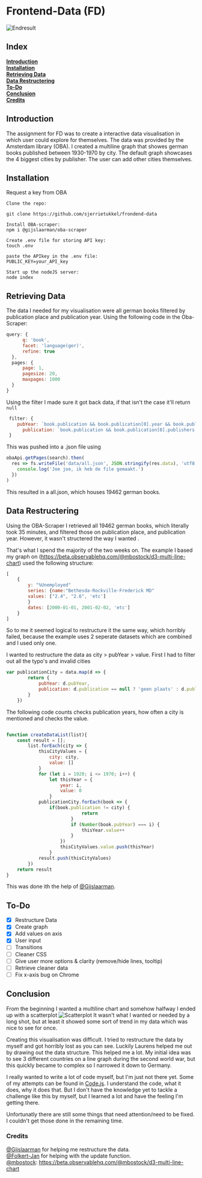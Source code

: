 # Frontend-Data (FD)
![Endresult](images/final_graph.png)

## Index
**[Introduction](#Introduction)**<br>
**[Installation](#installation)**<br>
**[Retrieving Data](#retrieving-data)**<br>
**[Data Restructering](#data-restructering)**<br>
**[To-Do](#to-do)**<br>
**[Conclusion](#conclusion)**<br>
**[Credits](#credits)**<br>


## Introduction
The assignment for FD was to create a interactive data visualisation in which user could explore for themselves. The data was provided by the Amsterdam library (OBA). I created a multiline graph that showes german books published between 1930-1970 by city. The default graph showcases the 4 biggest cities by publisher. The user can add other cities themselves. 

## Installation
Request a key from OBA
```
Clone the repo:

git clone https://github.com/sjerrietukkel/frondend-data

Install OBA-scraper:
npm i @gijslaarman/oba-scraper

Create .env file for storing API key:
touch .env

paste the APIkey in the .env file:
PUBLIC_KEY=your_API_key

Start up the nodeJS server:
node index
```

## Retrieving Data
The data I needed for my visualisation were all german books filtered by publication place and publication year. Using the following code in the Oba-Scraper:
```js
query: {
      q: 'book',
      facet: 'language(ger)',
      refine: true
  },
  pages: {
      page: 1,
      pagesize: 20,
      maxpages: 1000
  }
}  
```
Using the filter I made sure it got back data, if that isn't the case it'll return ```null```
```js
 filter: {
    pubYear: `book.publication && book.publication[0].year && book.publication[0].year[0]['_'] ? book.publication[0].year[0]['_'] : null`,
      publication: `book.publication && book.publication[0].publishers && book.publication[0].publishers[0].publisher && book.publication[0].publishers[0].publisher[0].$.place ? book.publication[0].publishers[0].publisher[0].$.place : null`
 }  
```
This was pushed into a .json file using 

```js
obaApi.getPages(search).then(
  res => fs.writeFile('data/all.json', JSON.stringify(res.data), 'utf8', () => {
    console.log('Joe joe, ik heb de file gemaakt.')
  })
)
```

This resulted in a all.json, which houses 19462 german books.

## Data Restructering
Using the OBA-Scraper I retrieved all 19462 german books, which literally took 35 minutes, and filtered those on publication place, and publication year. However, it wasn't structered the way I wanted .


That's what I spend the majority of the two weeks on. The example I based my graph on (https://beta.observablehq.com/@mbostock/d3-multi-line-chart) used the following structure: 
```js
[
    {
        y: "%Unemployed"
        series: {name:"Bethesda-Rockville-Frederick MD"
        values: ["2.4", "2.6", 'etc']
        }
        dates: [2000-01-01, 2001-02-02, 'etc']
    }
]
```
So to me it seemed logical to restructure it the same way, which horribly failed, because the example uses 2 seperate datasets which are combined and I used only one.

I wanted to restructure the data as city > pubYear > value. 
First I had to filter out all the typo's and invalid cities

```js
var publicationCity = data.map(d => {
        return {
            pubYear: d.pubYear,
            publication: d.publication == null ? 'geen plaats' : d.publication.replace(/[^a-zA-Z ]/g, "")
        }
    })
```
The following code counts checks publication years, how often a city is mentioned and checks the value.

```js

function createDataList(list){
    const result = [];
        list.forEach(city => {
            thisCityValues = {
                city: city,
                value: []
            }
            for (let i = 1920; i <= 1970; i++) {
                let thisYear = {
                    year: i,
                    value: 0
                }
            publicationCity.forEach(book => {
                if(book.publication != city) {
                            return
                        }
                        if (Number(book.pubYear) === i) {
                            thisYear.value++
                        }
                    })
                    thisCityValues.value.push(thisYear)
                }
            result.push(thisCityValues)
        })
    return result
}

```
This was done ith the help of [@Gijslaarman](https://github.com/gijslaarman/).




## To-Do

- [x] Restructure Data
- [x] Create graph
- [x] Add values on axis
- [x] User input
- [ ] Transitions
- [ ] Cleaner CSS 
- [ ] Give user more options & clarity (remove/hide lines, tooltip)
- [ ] Retrieve cleaner data
- [ ] Fix x-axis bug on Chrome

## Conclusion 

From the beginning I wanted a multiline chart and somehow halfway I ended up with a scatterplot 
![Scatterplot](images/screenshot_scatterplot.png)
It wasn't what I wanted or needed by a long shot, but at least it showed some sort of trend in my data which was nice to see for once. 

Creating this visualisation was difficult. I tried to restructure the data by myself and got horribly lost as you can see. Luckily Laurens helped me out by drawing out the data structure. This helped me a lot. My initial idea was to see 3 different countries on a line graph during the second world war, but this quickly became to complex so I narrowed it down to Germany.

I really wanted to write a lot of code myself, but I'm just not there yet. Some of my attempts can be found in [Code.js](code.js). I understand the code, what it does, why it does that. But I don't have the knowledge yet to tackle a challenge like this by myself, but I learned a lot and have the feeling I'm getting there.

Unfortunatly there are still some things that need attention/need to be fixed. I couldn't get those done in the remaining time.

### Credits
[@Gijslaarman](https://github.com/gijslaarman/) for helping me restructure the data. <br>
[@Folkert-Jan](https://github.com/FJvdPol) for helping with the update function.
<br>
[@mbostock](https://github.com/mbostock): https://beta.observablehq.com/@mbostock/d3-multi-line-chart

